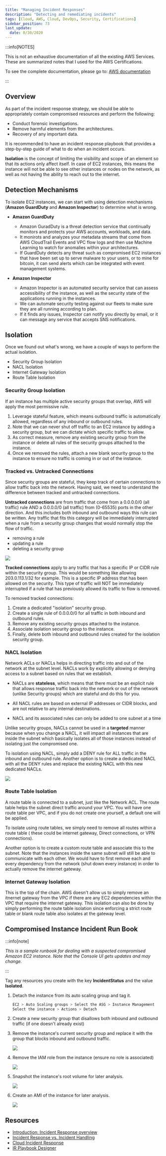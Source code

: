```yaml
---
title: "Managing Incident Responses"
description: "Detecting and remediating incidents"
tags: [Cloud, AWS, Cloud, DevOps, Security, Certifications]
sidebar_position: 73
last_update:
  date: 8/30/2020
---
```



:::info[NOTES]

This is not an exhaustive documentation of all the existing AWS Services. These are summarized notes that I used for the AWS Certifications.

To see the complete documentation, please go to: [AWS documentation](https://docs.aws.amazon.com/)

:::





## Overview

As part of the incident response strategy, we should be able to appropriately contain compromised resources and perform the following:

- Conduct forensic investigations.
- Remove harmful elements from the architectures.
- Recovery of any important data. 

It is recommended to have an incident response playbook that provides a step-by-step guide of what to do when an incident occurs. 

**Isolation** is the concept of limiting the visibility and scope of an element so that its actions only affect itself. In case of EC2 instances, this means the instance will not be able to see other instances or nodes on the network, as well as not having the ability to reach out to the internet. 

## Detection Mechanisms 

To isolate EC2 instances, we can start with using detection mechanisms (**Amazon GuardDuty** and **Amazon Inspector**) to determine what is wrong.

- **Amazon GuardDuty**

    - Amazon GuradDuty is a threat detection service that continually monitors and protects your AWS accounts, workloads, and data.
    - It monirots and analyzes your metadata streams that come from AWS CloudTrail Events and VPC flow logs and then use Machine Learning to watch for anomalies within your architectures.
    - If GuardDuty detects any threat such as compromised EC2 instances that have been set up to serve malware to your users, or to mine for bitcoin, it can send alerts which can be integrated with event management systems.

- **Amazon Inspector**

    - Amazon Inspector is an automated security service that can assess accessibility of the instance, as well as the security state of the applications running in the instances.
    - We can automate security testing against our fleets to make sure they are all running according to plan.
    - If it finds any issues, Inspector can notify you directly by email, or it can message any service that accepts SNS notifications.


## Isolation  

Once we found out what's wrong, we have a couple of ways to perform the actual isolation.

- Security Group Isolation
- NACL Isolation
- Internet Gateway Isolation
- Route Table Isolation

### Security Group Isolation

If an instance has multiple active security groups that overlap, AWS will apply the most permissive rule. 

1. Leverage stateful feature, which means outbound traffic is automatically allowed, regardless of any inbound or outbound rules.
2. Note that we can never shut off traffic to an EC2 instance by adding a security group, but we can dictate which specific traffic to allow. 
3. As correct measure, remove any existing security group from the instance or delete all rules of the security groups attached to the instance.
3. Once we removed the rules, attach a new blank security group to the instance to ensure no traffic is coming in or out of the instance.

### Tracked vs. Untracked Connections

Since security groups are stateful, they keep track of certain connections to allow traffic back into the network. Having said, we need to understand the difference between tracked and untracked connections.

**Untracked connections** are from traffic that come from a 0.0.0.0/0 (all traffic) rule AND a 0.0.0.0/0 (all traffic) from (0-65535) ports in the other direction. And this includes both inbound and outbound ways this rule can be written. Any traffic that fits this category will be immediately interrupted when a rule from a security group changes that would normally stop the flow of traffic.

- removing a rule
- updating a rule
- deleting a security group

<div class="img-center">

![](/img/docs/Devops-SRE-untracked-conn.png)

</div>

**Tracked connections** apply to any traffic that has a specific IP or CIDR rule within the security group. This would be something like allowing 203.0.113.1/32 for example. This is a specific IP address that has been allowed on the security. This type of traffic will NOT be immediately interrupted if a rule that has previously allowed its traffic to flow is removed.

To removed tracked connections:

1. Create a dedicated "isolation" security group.
2. Create a single rule of 0.0.0.0/0 for all traffic in both inbound and outbound rules.
3. Remove any existing security groups attached to the instance.
4. Associate isolation security group to the instance. 
5. Finally, delete both inbound and outbound rules created for the isolation security group. 


### NACL Isolation

Network ACLs or NACLs helps in directing traffic into and out of the network at the subnet level. NACLs work by explicitly allowing or denying access to a subnet based on rules that we establish. 

- NACLs are **stateless**, which means that there must be an explicit rule that allows response traffic back into the network or out of the network (unlike Security groups) which are stateful and do this for you.

- All NACL rules are based on external IP addresses or CIDR blocks, and are not relative to any internal destinations.

- NACL and its associated rules can only be added to one subnet at a time

Unlike security groups, NACLs cannot be used in a **targeted** manner because when you change a NACL, it will impact all instances that are inside the subnet which basically isolates all of those instances instead of isolating just the compromised one.

To isolation using NACL, simply add a DENY rule for ALL traffic in the inbound and outbound rule. Another option is to create a dedicated NACL with all the DENY rules and replace the existing NACL with this new dedicated NACLs.

<div class="img-center"> 

![](/img/docs/nacl-isolation.png)

</div>

### Route Table Isolation

A route table is connected to a subnet, just like the Network ACL. The route table helps the subnet direct traffic around your VPC. You will have one route table per VPC, and if you do not create one yourself, a default one will be applied. 

To isolate using route tables,  we simply need to remove all routes within a route table ( these could be internet gateway, Direct connections, or VPN connections).

Another option is to create a custom route table and associate this to the subnet. Note that the instances inside the same subnet will still be able to communicate with each other. We would have to first remove each and every dependency from the network (shut down every instance) in order to actually remove the internet gateway.

### Internet Gateway Isolation

This is the top of the chain. AWS doesn't allow us to simply remove an itnernet gateway from the VPC if there are any EC2 dependencies within the VPC that require the internet gateway. This isolation can also be done by simply performing the route table isolation since enforcing a strict route table or blank route table also isolates at the gateway level.


## Compromised Instance Incident Run Book

:::info[note]

*This is a sample runbook for dealing with a suspected compromised Amazon EC2 instance.* 
*Note that the Console UI gets updates and may change.*

:::

Tag any resources you create with the key **IncidentStatus** and the value **Isolated**.

1. Detach the instance from its auto scaling group and tag it.

    ```bash
    EC2 > Auto Scaling groups > Select the ASG > Instance Management
    Select the instance > Actions > Detach
    ```

2. Create a new security group that disallows both inbound and outbound traffic (if one doesn't already exist)
3. Remove the instance's current security group and replace it with the group that blocks inbound and outbound traffic.

    ![](/img/docs/change-sec-groups-to-isoalte-instance.png) 

4. Remove the IAM role from the instance (ensure no role is associated)

    ![](/img/docs/modify-iam-role-to-isolate-ec2.png)

5. Snapshot the instance's root volume for later analysis.

    ![](/img/docs/snapshot-ebs-vol.png)

6. Create an AMI of the instance for later analysis.

    ![](/img/docs/create-an-ami-for-ec2.png)


## Resources 

- [Introduction: Incident Response overview](https://www.ncsc.gov.uk/collection/incident-management/incident-response)
- [Incident Response vs. Incident Handling](https://isc.sans.edu/diary/Incident+Response+vs+Incident+Handling/6205)
- [Cloud Incident Response](https://www.paloaltonetworks.com/cyberpedia/unit-42-cloud-incident-response)
- [IR Playbook Designer](https://www.incidentresponse.org/playbooks/?fbclid=IwAR3n1j0O6Z4bK4GRY696H6XjrcHSR4Cy73ITF-I0cHG2EmoGTRIRM301C_0) 
